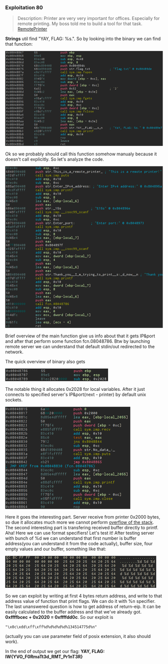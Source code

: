 ### Exploitation 80

>Description: Printer are very very important for offices. Especially for remote printing. My boss told me to build a tool for that task.
>[RemotePrinter](./RemotePrinter)

**Strings** util find "YAY, FLAG: %s.". So by looking into the binary we can find that function:

![Flag](./flag.png)

Ok so we probably should call this function somehow manualy because it doesn't call explicitly. So let's analyze the code.

![Main](./main.png)

Brief overview of the main function give us info about that it gets IP&port and after that perform some function fcn.08048786. Btw by launching remote server we can understand that default stdin/out redirected to the network.

The quick overview of binary also gets 

![Alloc](./allocate.png)

The notable thing it allocates 0x2028 for local variables. After it just connects to specified server's IP&port(next - printer) by default unix sockets.

![Vuln](./vuln.png)

Here it goes the interesting part. Server receive from printer 0x2000 bytes, so due it allocates much more we cannot perform [overflow of the stack](https://en.wikipedia.org/wiki/Buffer_overflow).
The second interesting part is transfering received buffer directly to printf. Aha! Here we can use format specifiers!
Let's test it! After testing server with bunch of %d we can understand that first number is buffer address(you can understand it from the code actually), buffer size, four empty values and our buffer, something like that:

![Buffer](./buf.png)

So we can exploit by writing at first 4 bytes return address, and write to that address value of function that print flags. We can do it with %n specifier. The last unanswered question is how to get address of return-eip. It can be easily calculated to the buffer address and that we've already got. **0xffffbcec + 0x2020 = 0xffffdd0c**.
So our exploit is 
```
"\x0c\xdd\xff\xff%d%d%d%d%d%134514775d%n" 
```
(actually you can use parameter field of posix extension, it also should work).

In the end of output we get our flag: **YAY, FLAG: IW{YVO_F0RmaTt3d_RMT_Pr1nT3R}**
